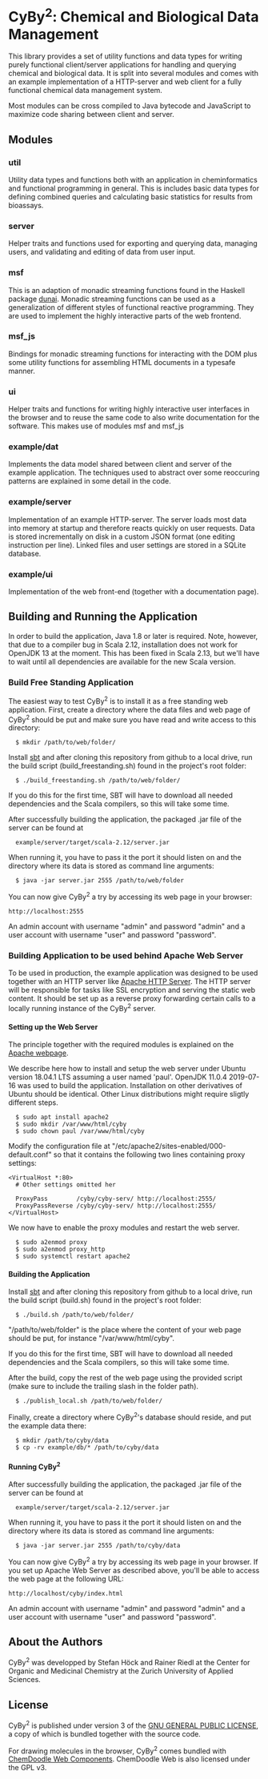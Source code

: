 CyBy<sup>2</sup>: Chemical and Biological Data Management
=========================================================

This library provides a set of utility functions and
data types for writing purely functional client/server
applications for handling and querying chemical and
biological data. It is split into several modules
and comes with an example implementation of a HTTP-server
and web client for a fully functional chemical data management
system.

Most modules can be cross compiled to Java bytecode and JavaScript
to maximize code sharing between client and server.


Modules
-------

### util

Utility data types and functions both with an application in
cheminformatics and functional programming in general.
This is includes basic data types for defining combined queries
and calculating basic statistics for results from bioassays.


### server

Helper traits and functions used for exporting and querying data,
managing users, and validating and editing of data from user input.


### msf

This is an adaption of monadic streaming functions found
in the Haskell package [dunai](https://hackage.haskell.org/package/dunai).
Monadic streaming functions can be used as a generalization
of different styles of functional reactive programming.
They are used to implement the highly interactive parts
of the web frontend.


### msf\_js

Bindings for monadic streaming functions for interacting
with the DOM plus some utility functions for assembling
HTML documents in a typesafe manner.


### ui

Helper traits and functions for writing highly interactive
user interfaces in the browser and to reuse the same code
to also write documentation for the software. This
makes use of modules msf and msf\_js


### example/dat

Implements the data model shared between client and server
of the example application. The techniques used to abstract
over some reoccuring patterns are explained in some detail
in the code.


### example/server

Implementation of an example HTTP-server. The server loads most
data into memory at startup and therefore reacts quickly
on user requests. Data is stored incrementally on disk in
a custom JSON format (one editing instruction per line).
Linked files and user settings are stored in a SQLite database.


### example/ui

Implementation of the web front-end (together with a 
documentation page).


Building and Running the Application
------------------------------------

In order to build the application, Java 1.8 or later is required. Note, however,
that due to a compiler bug in Scala 2.12, installation does not work
for OpenJDK 13 at the moment. This has been fixed in Scala 2.13,
but we'll have to wait until all dependencies are available for
the new Scala version.


### Build Free Standing Application

The easiest way to test CyBy<sup>2</sup> is to install it
as a free standing web application. First, create
a directory where the data files and web page of CyBy<sup>2</sup>
should be put and make sure you have read and write access
to this directory:

```
  $ mkdir /path/to/web/folder/
```

Install
[sbt](https://www.scala-sbt.org) and
after cloning this repository from github to a local drive, run
the build script (build_freestanding.sh) found in the project's root folder:

```
  $ ./build_freestanding.sh /path/to/web/folder/
```

If you do this for the first time, SBT will have to download all
needed dependencies and the Scala compilers, so this will take some time.

After successfully building the application, the packaged
.jar file of the server can be found at

```
  example/server/target/scala-2.12/server.jar
```

When running it, you have to pass it the port it should
listen on and the directory where its data is stored as
command line arguments:

```
  $ java -jar server.jar 2555 /path/to/web/folder
```

You can now give CyBy<sup>2</sup> a try by accessing its web page
in your browser:

```
http://localhost:2555
```

An admin account with username "admin" and password "admin"
and a user account with username "user" and password "password".

### Building Application to be used behind Apache Web Server

To be used in production, the example application was designed to be used together
with an HTTP server like [Apache HTTP Server](https://httpd.apache.org/).
The HTTP server will be responsible for tasks like SSL encryption
and serving the static web content.
It should be set up as a reverse proxy forwarding certain
calls to a locally running instance of the CyBy<sup>2</sup> server.


#### Setting up the Web Server

The principle together with the required modules is explained
on the [Apache webpage](https://httpd.apache.org/docs/2.4/howto/reverse_proxy.html).

We describe here how to install and setup the web server under Ubuntu 
version 18.04.1 LTS assuming a user named 'paul'.
OpenJDK 11.0.4 2019-07-16 was used to build the application.
Installation on other derivatives of Ubuntu should be identical.
Other Linux distributions might require sligtly different steps.

```
  $ sudo apt install apache2
  $ sudo mkdir /var/www/html/cyby
  $ sudo chown paul /var/www/html/cyby
```

Modify the configuration file at
"/etc/apache2/sites-enabled/000-default.conf" so that it
contains the following two lines containing proxy settings:

```
<VirtualHost *:80>
  # Other settings omitted her

  ProxyPass        /cyby/cyby-serv/ http://localhost:2555/
  ProxyPassReverse /cyby/cyby-serv/ http://localhost:2555/
</VirtualHost>
```

We now have to enable the proxy modules and restart the web
server.

```
  $ sudo a2enmod proxy
  $ sudo a2enmod proxy_http
  $ sudo systemctl restart apache2
```

#### Building the Application

Install
[sbt](https://www.scala-sbt.org) and
after cloning this repository from github to a local drive, run
the build script (build.sh) found in the project's root folder:

```
  $ ./build.sh /path/to/web/folder/
```

"/path/to/web/folder" is the place where the content of your
web page should be put, for instance "/var/www/html/cyby".

If you do this for the first time, SBT will have to download all
needed dependencies and the Scala compilers, so this will take some time.

After the build, copy the rest of the web page using
the provided script (make sure to include the trailing slash
in the folder path).

```
  $ ./publish_local.sh /path/to/web/folder/
```

Finally, create a directory where CyBy<sup>2</sup>'s database should
reside, and put the example data there:

```
  $ mkdir /path/to/cyby/data
  $ cp -rv example/db/* /path/to/cyby/data
```


#### Running CyBy<sup>2</sup>

After successfully building the application, the packaged
.jar file of the server can be found at

```
  example/server/target/scala-2.12/server.jar
```

When running it, you have to pass it the port it should
listen on and the directory where its data is stored as
command line arguments:

```
  $ java -jar server.jar 2555 /path/to/cyby/data
```

You can now give CyBy<sup>2</sup> a try by accessing its web page
in your browser. If you set up Apache Web Server as described above,
you'll be able to access the web page at the following URL:

```
http://localhost/cyby/index.html
```

An admin account with username "admin" and password "admin"
and a user account with username "user" and password "password".


About the Authors
-----------------

CyBy<sup>2</sup> was developped by Stefan Höck
and Rainer Riedl at the Center for Organic and
Medicinal Chemistry at the Zurich University of Applied Sciences.


License
-------

CyBy<sup>2</sup> is published under version 3 of the
[GNU GENERAL PUBLIC LICENSE](http://www.gnu.org/licenses/gpl-3.0.html),
a copy of which is bundled together with the source code.

For drawing molecules in the browser,
CyBy<sup>2</sup> comes bundled with [ChemDoodle Web Components](https://web.chemdoodle.com/).
ChemDoodle Web is also licensed under the GPL v3.
